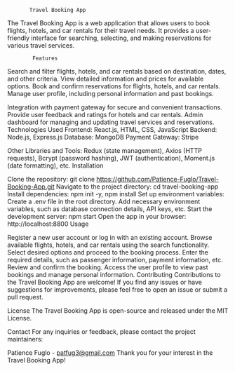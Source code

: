            Travel Booking App

The Travel Booking App is a web application that allows users to book flights, hotels, and car rentals for their travel needs. It provides a user-friendly interface for searching, selecting, and making reservations for various travel services.

            Features

Search and filter flights, hotels, and car rentals based on destination, dates, and other criteria.
View detailed information and prices for available options.
Book and confirm reservations for flights, hotels, and car rentals.
Manage user profile, including personal information and past bookings.

Integration with payment gateway for secure and convenient transactions.
Provide user feedback and ratings for hotels and car rentals.
Admin dashboard for managing and updating travel services and reservations.
Technologies Used
Frontend: React.js, HTML, CSS, JavaScript
Backend: Node.js, Express.js
Database: MongoDB
Payment Gateway: Stripe

Other Libraries and Tools: Redux (state management), Axios (HTTP requests), Bcrypt (password hashing), JWT (authentication), Moment.js (date formatting), etc.
Installation

Clone the repository: git clone https://github.com/Patience-Fuglo/Travel-Booking-App.git
Navigate to the project directory: cd travel-booking-app
Install dependencies: npm init -y, npm install
Set up environment variables:
Create a .env file in the root directory.
Add necessary environment variables, such as database connection details, API keys, etc.
Start the development server: npm start
Open the app in your browser: http://localhost:8800
Usage

Register a new user account or log in with an existing account.
Browse available flights, hotels, and car rentals using the search functionality.
Select desired options and proceed to the booking process.
Enter the required details, such as passenger information, payment information, etc.
Review and confirm the booking.
Access the user profile to view past bookings and manage personal information.
Contributing
Contributions to the Travel Booking App are welcome! If you find any issues or have suggestions for improvements, please feel free to open an issue or submit a pull request.

License
The Travel Booking App is open-source and released under the MIT License.

Contact
For any inquiries or feedback, please contact the project maintainers:

Patience Fuglo - patfug3@gmail.com
Thank you for your interest in the Travel Booking App!
